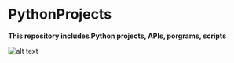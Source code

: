 # PythonProjects

**This repository includes Python projects, APIs, porgrams, scripts**

![alt text](https://ictslab.com/wp-content/uploads/2019/03/d1326ca6cca8038cd115a061b4e2b3bc.png)
